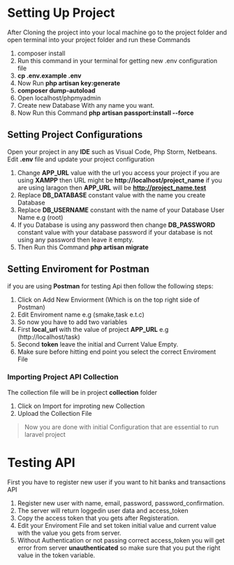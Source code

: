 # Setting Up Project
After Cloning the project into your local machine go to the project folder and open
terminal into your project folder and run these Commands

1. composer install
2. Run this command in your terminal for getting new .env configuration file
3. **cp .env.example .env**
4. Now Run **php artisan key:generate**
3. **composer dump-autoload**
4. Open localhost/phpmyadmin
5. Create new Database With any name you want.
6. Now Run this Command **php artisan passport:install --force**


## Setting Project Configurations
Open your project in any **IDE** such as Visual Code, Php Storm, Netbeans. Edit **.env**
file and update your project configuration

1. Change **APP_URL** value with the url you access your project if you are using **XAMPP**
then URL might be **http://localhost/project_name** if you are using laragon then **APP_URL** will be **http://project_name.test**
2. Replace **DB_DATABASE** constant value with the name you create Database
3. Replace **DB_USERNAME** constant with the name of your Database User Name e.g (root)
4. If you Database is using any password then change **DB_PASSWORD** constant value with
your database password if your database is not using any password then leave it empty.
5. Then Run this Command **php artisan migrate**

## Setting Enviroment for Postman
if you are using **Postman** for testing Api then follow the following steps:

1. Click on Add New Enviorment (Which is on the top right side of Postman)
2. Edit Enviroment name e.g (smake,task e.t.c)
3. So now you have to add two variables
4. First **local_url** with the value of project **APP_URL** e.g (http://localhost/task) 
5. Second **token** leave the initial and Current Value Empty.
6. Make sure before hitting end point you select the correct Enviroment File

### Importing Project API Collection
The collection file will be in project **collection** folder
1. Click on Import for improting new Collection
2. Upload the Collection File

> Now you are done with initial Configuration that are essential to run laravel project

# Testing API
First you have to register new user if you want to hit banks and transactions API

1. Register new user with name, email, password, password_confirmation.
2. The server will return loggedin user data and access_token
3. Copy the access token that you gets after Registeration.
4. Edit your Enviroment File and set token initial value and current value with the value you gets from server.
5. Without Authentication or not passing correct access_token you will get error from server **unauthenticated** so make sure that you put the right value in the token variable.